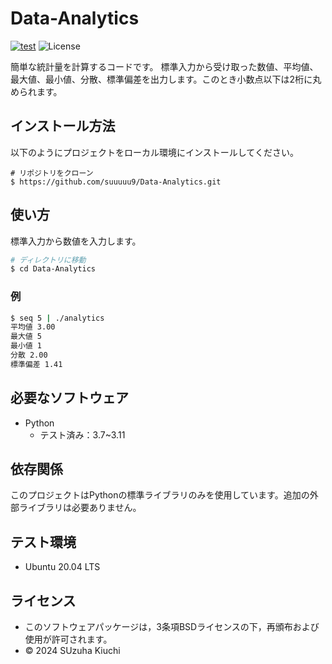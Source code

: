 # Data-Analytics
[![test](https://github.com/suuuuu9/Data-Analytics/actions/workflows/test.yml/badge.svg)](https://github.com/suuuuu9/Data-Analytics/actions/workflows/test.yml)
![License](https://img.shields.io/github/license/suuuuu9/Data-Analytics)

簡単な統計量を計算するコードです。
標準入力から受け取った数値、平均値、最大値、最小値、分散、標準偏差を出力します。このとき小数点以下は2桁に丸められます。

## インストール方法
以下のようにプロジェクトをローカル環境にインストールしてください。
```
# リポジトリをクローン
$ https://github.com/suuuuu9/Data-Analytics.git
```

## 使い方
標準入力から数値を入力します。
```bash
# ディレクトリに移動
$ cd Data-Analytics
```
### 例
```bash
$ seq 5 | ./analytics
平均値 3.00
最大値 5
最小値 1
分散 2.00
標準偏差 1.41
```

## 必要なソフトウェア
- Python
  - テスト済み：3.7~3.11

## 依存関係
このプロジェクトはPythonの標準ライブラリのみを使用しています。追加の外部ライブラリは必要ありません。

 ## テスト環境
 - Ubuntu 20.04 LTS

## ライセンス
- このソフトウェアパッケージは，3条項BSDライセンスの下，再頒布および使用が許可されます。
- © 2024 SUzuha Kiuchi
